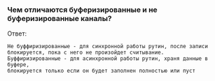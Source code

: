 ### Чем отличаются буферизированные и не буферизированные каналы?

Ответ:
```
Не буффиризированные - для синхронной работы рутин, после записи блокируется, пока с него не произойдет считывание.
Буффиризированные - для асинхронной работы рутин, храня данные в буфере, 
блокируется только если он будет заполнен полностью или пуст
```